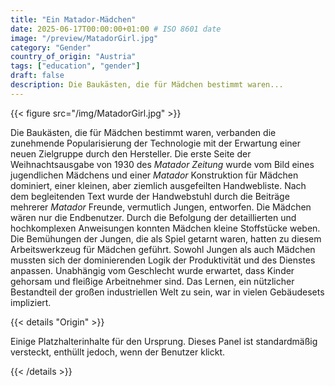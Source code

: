 ```yaml
---
title: "Ein Matador-Mädchen"
date: 2025-06-17T00:00:00+01:00 # ISO 8601 date
image: "/preview/MatadorGirl.jpg"
category: "Gender"
country_of_origin: "Austria"
tags: ["education", "gender"]
draft: false
description: Die Baukästen, die für Mädchen bestimmt waren...
---
```




{{< figure src="/img/MatadorGirl.jpg" >}}

Die Baukästen, die für Mädchen bestimmt waren, verbanden die zunehmende Popularisierung der Technologie mit der Erwartung einer neuen Zielgruppe durch den Hersteller. Die erste Seite der Weihnachtsausgabe von 1930 des *Matador Zeitung* wurde vom Bild eines jugendlichen Mädchens und einer *Matador* Konstruktion für Mädchen dominiert, einer kleinen, aber ziemlich ausgefeilten Handwebliste. Nach dem begleitenden Text wurde der Handwebstuhl durch die Beiträge mehrerer *Matador* Freunde, vermutlich Jungen, entworfen. Die Mädchen wären nur die Endbenutzer. Durch die Befolgung der detaillierten und hochkomplexen Anweisungen konnten Mädchen kleine Stoffstücke weben. Die Bemühungen der Jungen, die als Spiel getarnt waren, hatten zu diesem Arbeitswerkzeug für Mädchen geführt. Sowohl Jungen als auch Mädchen mussten sich der dominierenden Logik der Produktivität und des Dienstes anpassen. Unabhängig vom Geschlecht wurde erwartet, dass Kinder gehorsam und fleißige Arbeitnehmer sind. Das Lernen, ein nützlicher Bestandteil der großen industriellen Welt zu sein, war in vielen Gebäudesets impliziert.

{{< details "Origin" >}}

Einige Platzhalterinhalte für den Ursprung. Dieses Panel ist standardmäßig versteckt, enthüllt jedoch, wenn der Benutzer klickt.

{{< /details >}}

